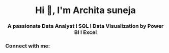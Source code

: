 <h1 align="center">Hi 👋, I'm Archita suneja</h1>
<h3 align="center">A passionate Data Analyst I SQL I Data Visualization by Power BI I Excel</h3>

<h3 align="left">Connect with me:</h3>
<p align="left">
</p>
